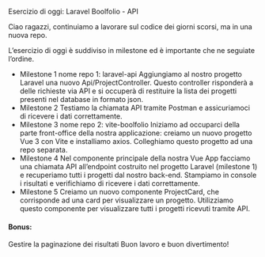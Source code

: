 Esercizio di oggi: Laravel Boolfolio - API

Ciao ragazzi,
continuiamo a lavorare sul codice dei giorni scorsi, ma in una nuova repo.

L’esercizio di oggi è suddiviso in milestone ed è importante che ne seguiate l’ordine.

- Milestone 1
  nome repo 1: laravel-api
  Aggiungiamo al nostro progetto Laravel una nuovo Api/ProjectController. Questo controller risponderà a delle richieste via API e si occuperà di restituire la lista dei progetti presenti nel database in formato json.
- Milestone 2
  Testiamo la chiamata API tramite Postman e assicuriamoci di ricevere i dati correttamente.
- Milestone 3
  nome repo 2: vite-boolfolio
  Iniziamo ad occuparci della parte front-office della nostra applicazione: creiamo un nuovo progetto Vue 3 con Vite e installiamo axios.
  Colleghiamo questo progetto ad una repo separata.
- Milestone 4
  Nel componente principale della nostra Vue App facciamo una chiamata API all’endpoint costruito nel progetto Laravel (milestone 1) e recuperiamo tutti i progetti dal nostro back-end.
  Stampiamo in console i risultati e verifichiamo di ricevere i dati correttamente.
- Milestone 5
  Creiamo un nuovo componente ProjectCard, che corrisponde ad una card per visualizzare un progetto. Utilizziamo questo componente per visualizzare tutti i progetti ricevuti tramite API.

#### Bonus:

Gestire la paginazione dei risultati
Buon lavoro e buon divertimento!
